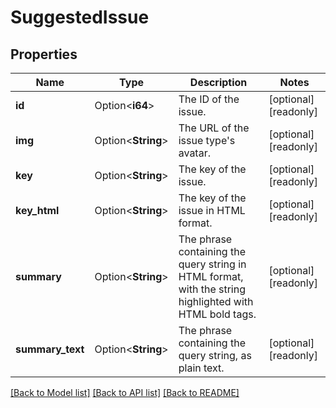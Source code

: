 # SuggestedIssue

## Properties

Name | Type | Description | Notes
------------ | ------------- | ------------- | -------------
**id** | Option<**i64**> | The ID of the issue. | [optional][readonly]
**img** | Option<**String**> | The URL of the issue type's avatar. | [optional][readonly]
**key** | Option<**String**> | The key of the issue. | [optional][readonly]
**key_html** | Option<**String**> | The key of the issue in HTML format. | [optional][readonly]
**summary** | Option<**String**> | The phrase containing the query string in HTML format, with the string highlighted with HTML bold tags. | [optional][readonly]
**summary_text** | Option<**String**> | The phrase containing the query string, as plain text. | [optional][readonly]

[[Back to Model list]](../README.md#documentation-for-models) [[Back to API list]](../README.md#documentation-for-api-endpoints) [[Back to README]](../README.md)


